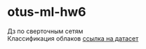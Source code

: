 # otus-ml-hw6
Дз по сверточным сетям  
Классификация облаков [ссылка на датасет](https://www.kaggle.com/competitions/understanding_cloud_organization/data)
